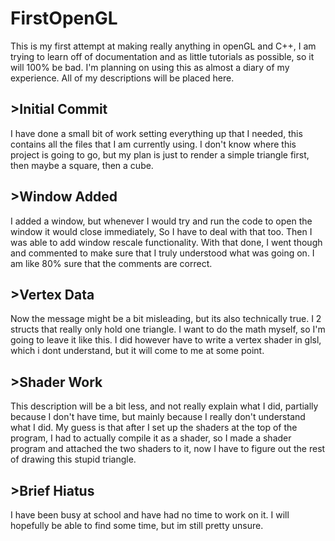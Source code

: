 # FirstOpenGL
This is my first attempt at making really anything in openGL and C++, I am trying to learn off of documentation and as little tutorials as possible, so it will 100% be bad. I'm planning on using this as almost a diary of my experience. All of my descriptions will be placed here.

## >Initial Commit
I have done a small bit of work setting everything up that I needed, this contains all the files that I am currently using. I don't know where this project is going to go, but my plan is just to render a simple triangle first, then maybe a square, then a cube.

## >Window Added
I added a window, but whenever I would try and run the code to open the window it would close immediately, So I have to deal with that too. Then I was able to add window rescale functionality. With that done, I went though and commented to make sure that I truly understood what was going on. I am like 80% sure that the comments are correct.

## >Vertex Data
Now the message might be a bit misleading, but its also technically true. I 2 structs that really only hold one triangle. I want to do the math myself, so I'm going to leave it like this. I did however have to write a vertex shader in glsl, which i dont understand, but it will come to me at some point.

## >Shader Work
This description will be a bit less, and not really explain what I did, partially because I don't have time, but mainly because I really don't understand what I did. My guess is that after I set up the shaders at the top of the program, I had to actually compile it as a shader, so I made a shader program and attached the two shaders to it, now I have to figure out the rest of drawing this stupid triangle.

## >Brief Hiatus
I have been busy at school and have had no time to work on it. I will hopefully be able to find some time, but im still pretty unsure.
